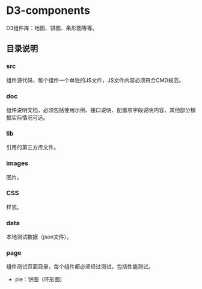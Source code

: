 # D3-components
D3组件库：地图、饼图、条形图等等。

## 目录说明
### src
组件源代码，每个组件一个单独的JS文件，JS文件内容必须符合CMD规范。

### doc
组件说明文档，必须包括使用示例、接口说明、配置项字段说明内容，其他部分根据实际情况可选。

### lib
引用的第三方库文件。

### images

图片。

### CSS

样式。

### data

本地测试数据（json文件）。

### page
组件测试页面目录，每个组件都必须经过测试，包括性能测试。

- pie：饼图（环形图）



